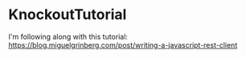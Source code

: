 # KnockoutTutorial
I'm following along with this tutorial: https://blog.miguelgrinberg.com/post/writing-a-javascript-rest-client

